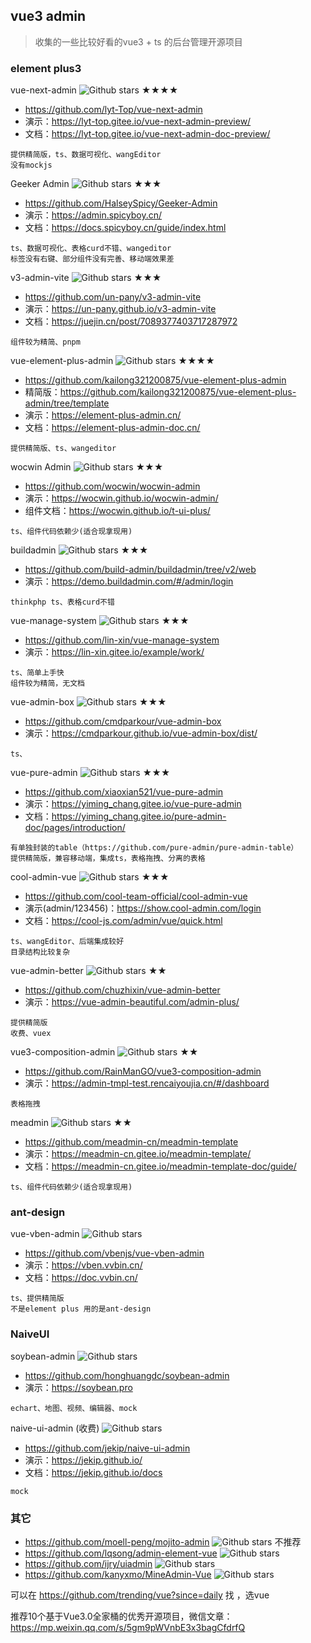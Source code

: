 ## vue3 admin

> 收集的一些比较好看的vue3 + ts 的后台管理开源项目

### element plus3

vue-next-admin ![Github stars](https://img.shields.io/github/stars/lyt-Top/vue-next-admin.svg) ★★★★

* https://github.com/lyt-Top/vue-next-admin
* 演示：https://lyt-top.gitee.io/vue-next-admin-preview/
* 文档：https://lyt-top.gitee.io/vue-next-admin-doc-preview/

```
提供精简版，ts、数据可视化、wangEditor
没有mockjs
```

Geeker Admin ![Github stars](https://img.shields.io/github/stars/HalseySpicy/Geeker-Admin.svg) ★★★

- https://github.com/HalseySpicy/Geeker-Admin
- 演示：https://admin.spicyboy.cn/
- 文档：https://docs.spicyboy.cn/guide/index.html

```
ts、数据可视化、表格curd不错、wangeditor
标签没有右键、部分组件没有完善、移动端效果差
```

v3-admin-vite ![Github stars](https://img.shields.io/github/stars/un-pany/v3-admin-vite.svg) ★★★
- https://github.com/un-pany/v3-admin-vite
- 演示：https://un-pany.github.io/v3-admin-vite
- 文档：https://juejin.cn/post/7089377403717287972

```
组件较为精简、pnpm
```

vue-element-plus-admin ![Github stars](https://img.shields.io/github/stars/kailong321200875/vue-element-plus-admin.svg) ★★★★

* https://github.com/kailong321200875/vue-element-plus-admin
* 精简版：https://github.com/kailong321200875/vue-element-plus-admin/tree/template
* 演示：https://element-plus-admin.cn/
* 文档：https://element-plus-admin-doc.cn/

```
提供精简版、ts、wangeditor
```

wocwin Admin ![Github stars](https://img.shields.io/github/stars/wocwin/wocwin-admin.svg) ★★★
- https://github.com/wocwin/wocwin-admin
- 演示：https://wocwin.github.io/wocwin-admin/
- 组件文档：https://wocwin.github.io/t-ui-plus/

```
ts、组件代码依赖少(适合现拿现用)
```

buildadmin ![Github stars](https://img.shields.io/github/stars/build-admin/buildadmin.svg) ★★★
- https://github.com/build-admin/buildadmin/tree/v2/web
- 演示：https://demo.buildadmin.com/#/admin/login

```
thinkphp ts、表格curd不错
```

vue-manage-system ![Github stars](https://img.shields.io/github/stars/lin-xin/vue-manage-system.svg) ★★★

* https://github.com/lin-xin/vue-manage-system
* 演示：https://lin-xin.gitee.io/example/work/

```
ts、简单上手快
组件较为精简，无文档
```

vue-admin-box ![Github stars](https://img.shields.io/github/stars/cmdparkour/vue-admin-box.svg) ★★★

* https://github.com/cmdparkour/vue-admin-box
* 演示：https://cmdparkour.github.io/vue-admin-box/dist/

```
ts、
```

vue-pure-admin ![Github stars](https://img.shields.io/github/stars/xiaoxian521/vue-pure-admin.svg) ★★★

- https://github.com/xiaoxian521/vue-pure-admin
- 演示：https://yiming_chang.gitee.io/vue-pure-admin
- 文档：https://yiming_chang.gitee.io/pure-admin-doc/pages/introduction/

```
有单独封装的table（https://github.com/pure-admin/pure-admin-table）
提供精简版，兼容移动端，集成ts，表格拖拽、分离的表格
```

cool-admin-vue ![Github stars](https://img.shields.io/github/stars/cool-team-official/cool-admin-vue.svg) ★★★

* https://github.com/cool-team-official/cool-admin-vue
* 演示(admin/123456)：https://show.cool-admin.com/login
* 文档：https://cool-js.com/admin/vue/quick.html

```
ts、wangEditor、后端集成较好
目录结构比较复杂
```

vue-admin-better  ![Github stars](https://img.shields.io/github/stars/chuzhixin/vue-admin-better.svg) ★★

* https://github.com/chuzhixin/vue-admin-better
* 演示：https://vue-admin-beautiful.com/admin-plus/

```
提供精简版
收费、vuex
```

vue3-composition-admin ![Github stars](https://img.shields.io/github/stars/RainManGO/vue3-composition-admin.svg) ★★

- https://github.com/RainManGO/vue3-composition-admin
- 演示：https://admin-tmpl-test.rencaiyoujia.cn/#/dashboard

```
表格拖拽
```

meadmin ![Github stars](https://img.shields.io/github/stars/meadmin-cn/meadmin-template.svg) ★★

- https://github.com/meadmin-cn/meadmin-template
- 演示：https://meadmin-cn.gitee.io/meadmin-template/
- 文档：https://meadmin-cn.gitee.io/meadmin-template-doc/guide/

```
ts、组件代码依赖少(适合现拿现用)
```



### ant-design

vue-vben-admin ![Github stars](https://img.shields.io/github/stars/vbenjs/vue-vben-admin.svg)

* https://github.com/vbenjs/vue-vben-admin
* 演示：https://vben.vvbin.cn/
* 文档：https://doc.vvbin.cn/

```
ts、提供精简版
不是element plus 用的是ant-design
```

### NaiveUI 
soybean-admin ![Github stars](https://img.shields.io/github/stars/honghuangdc/soybean-admin.svg)
- https://github.com/honghuangdc/soybean-admin
- 演示：https://soybean.pro

```
echart、地图、视频、编辑器、mock
```

naive-ui-admin (收费) ![Github stars](https://img.shields.io/github/stars/jekip/naive-ui-admin.svg)
- https://github.com/jekip/naive-ui-admin
- 演示：https://jekip.github.io/
- 文档：https://jekip.github.io/docs

```
mock
```

### 其它

* https://github.com/moell-peng/mojito-admin ![Github stars](https://img.shields.io/github/stars/moell-peng/mojito-admin.svg) 不推荐
* https://github.com/lqsong/admin-element-vue ![Github stars](https://img.shields.io/github/stars/lqsong/admin-element-vue.svg)
* https://github.com/ijry/uiadmin ![Github stars](https://img.shields.io/github/stars/ijry/uiadmin.svg)
* https://github.com/kanyxmo/MineAdmin-Vue ![Github stars](https://img.shields.io/github/stars/kanyxmo/MineAdmin-Vue.svg)



可以在  https://github.com/trending/vue?since=daily 找 ，选vue

推荐10个基于Vue3.0全家桶的优秀开源项目，微信文章：https://mp.weixin.qq.com/s/5gm9pWVnbE3x3bagCfdrfQ
